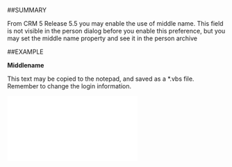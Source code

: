 

##SUMMARY

From CRM 5 Release 5.5 you may enable the use of middle name. This field is not visible in the person dialog before you enable this preference, but you may set the middle name property and see it in the person archive


##EXAMPLE

**Middlename**

This text may be copied to the notepad, and saved as a *.vbs file. Remember to change the login information.

![](../../Examples/vbs/SOPerson.Middlename.vbs.txt)





